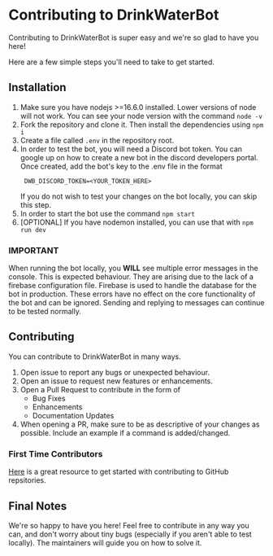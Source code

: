 # Contributing to DrinkWaterBot
Contributing to DrinkWaterBot is super easy and we're so glad to have you here!

Here are a few simple steps you'll need to take to get started.

## Installation
1. Make sure you have nodejs >=16.6.0 installed. Lower versions of node will not work. You can see your node version with the command `node -v`
2. Fork the repository and clone it. Then install the dependencies using `npm i`
3. Create a file called `.env` in the repository root. 
4. In order to test the bot, you will need a Discord bot token. You can google up on how to create a new bot in the discord developers portal. Once created, add the bot's key to the .env file in the format
   ```
    DWB_DISCORD_TOKEN=<YOUR_TOKEN_HERE>
   ```
   If you do not wish to test your changes on the bot locally, you can skip this step.
5. In order to start the bot use the command `npm start`
6. [OPTIONAL] If you have nodemon installed, you can use that with `npm run dev`

### IMPORTANT
When running the bot locally, you **WILL** see multiple error messages in the console. This is expected behaviour. They are arising due to the lack of a firebase configuration file. Firebase is used to handle the database for the bot in production. These errors have no effect on the core functionality of the bot and can be ignored. Sending and replying to messages can continue to be tested normally. 


## Contributing
You can contribute to DrinkWaterBot in many ways.
1. Open issue to report any bugs or unexpected behaviour.
2. Open an issue to request new features or enhancements.
3. Open a Pull Request to contribute in the form of
   - Bug Fixes
   - Enhancements
   - Documentation Updates
4. When opening a PR, make sure to be as descriptive of your changes as possible. Include an example if a command is added/changed.


### First Time Contributors
[Here](https://homes.cs.washington.edu/~mernst/advice/github-pull-request.html) is a great resource to get started with contributing to GitHub repsitories.

## Final Notes
We're so happy to have you here! Feel free to contribute in any way you can, and don't worry about tiny bugs (especially if you aren't able to test locally). The maintainers will guide you on how to solve it.
